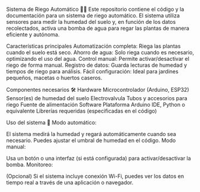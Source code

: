 Sistema de Riego Automático 🌱💧
Este repositorio contiene el código y la documentación para un sistema de riego automático. El sistema utiliza sensores para medir la humedad del suelo y, en función de los datos recolectados, activa una bomba de agua para regar las plantas de manera eficiente y autónoma.

Características principales
Automatización completa: Riega las plantas cuando el suelo está seco.
Ahorro de agua: Solo riega cuando es necesario, optimizando el uso del agua.
Control manual: Permite activar/desactivar el riego de forma manual.
Registro de datos: Guarda lecturas de humedad y tiempos de riego para análisis.
Fácil configuración: Ideal para jardines pequeños, macetas o huertos caseros.

Componentes necesarios 🛠️
Hardware
Microcontrolador (Arduino, ESP32)
Sensor(es) de humedad del suelo
Electrovalvula
Tubos y accesorios para riego
Fuente de alimentación
Software
Plataforma Arduino IDE, Python o equivalente
Librerías requeridas (especificadas en el código)

Uso del sistema 🌼
Modo automático:

El sistema medirá la humedad y regará automáticamente cuando sea necesario.
Puedes ajustar el umbral de humedad en el código.
Modo manual:

Usa un botón o una interfaz (si está configurada) para activar/desactivar la bomba.
Monitoreo:

(Opcional) Si el sistema incluye conexión Wi-Fi, puedes ver los datos en tiempo real a través de una aplicación o navegador.
